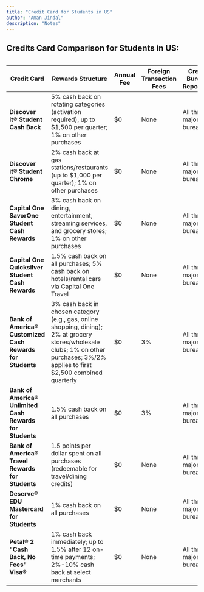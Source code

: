 ```yaml
---
title: "Credit Card for Students in US"
author: "Aman Jindal"
description: "Notes"
---
```


## Credits Card Comparison for Students in US:

<div style="overflow-x: auto;">

| **Credit Card**                                | **Rewards Structure**                                                                                          | **Annual Fee** | **Foreign Transaction Fees** | **Credit Bureau Reporting** | **Credit History Required** | **International Student Eligibility** | **Application Link**                                                                                  |
|------------------------------------------------|---------------------------------------------------------------------------------------------------------------|----------------|-----------------------------|-----------------------------|----------------------------|----------------------------------------|-------------------------------------------------------------------------------------------------------|
| **Discover it® Student Cash Back**             | 5% cash back on rotating categories (activation required), up to $1,500 per quarter; 1% on other purchases   | $0             | None                        | All three major bureaus     | No                         | Requires SSN or ITIN                    | [Apply Here](https://www.discover.com/credit-cards/student-credit-card/it-card.html)                  |
| **Discover it® Student Chrome**                | 2% cash back at gas stations/restaurants (up to $1,000 per quarter); 1% on other purchases                   | $0             | None                        | All three major bureaus     | No                         | Requires SSN or ITIN                    | [Apply Here](https://www.discover.com/credit-cards/student-credit-card/chrome-card.html)              |
| **Capital One SavorOne Student Cash Rewards**  | 3% cash back on dining, entertainment, streaming services, and grocery stores; 1% on other purchases         | $0             | None                        | All three major bureaus     | No                         | Requires SSN or ITIN                    | [Apply Here](https://www.capitalone.com/credit-cards/savorone-student/)                               |
| **Capital One Quicksilver Student Cash Rewards** | 1.5% cash back on all purchases; 5% cash back on hotels/rental cars via Capital One Travel                   | $0             | None                        | All three major bureaus     | No                         | Requires SSN or ITIN                    | [Apply Here](https://www.capitalone.com/credit-cards/quicksilver-student/)                            |
| **Bank of America® Customized Cash Rewards for Students** | 3% cash back in chosen category (e.g., gas, online shopping, dining); 2% at grocery stores/wholesale clubs; 1% on other purchases; 3%/2% applies to first $2,500 combined quarterly | $0 | 3% | All three major bureaus | Yes | Requires SSN or ITIN | [Apply Here](https://www.bankofamerica.com/credit-cards/products/student-cash-back-credit-card/)     |
| **Bank of America® Unlimited Cash Rewards for Students** | 1.5% cash back on all purchases                                                                             | $0             | 3%                          | All three major bureaus     | Yes                        | Requires SSN or ITIN                    | [Apply Here](https://www.bankofamerica.com/credit-cards/products/unlimited-cash-back-student-credit-card/) |
| **Bank of America® Travel Rewards for Students** | 1.5 points per dollar spent on all purchases (redeemable for travel/dining credits)                          | $0             | None                        | All three major bureaus     | Yes                        | Requires SSN or ITIN                    | [Apply Here](https://www.bankofamerica.com/credit-cards/products/student-travel-rewards-credit-card/) |
| **Deserve® EDU Mastercard for Students**       | 1% cash back on all purchases                                                                               | $0             | None                        | All three major bureaus     | No                         | Does not require SSN                    | [Apply Here](https://www.studentuniverse.com/deserve)                                                 |
| **Petal® 2 "Cash Back, No Fees" Visa®**        | 1% cash back immediately; up to 1.5% after 12 on-time payments; 2%-10% cash back at select merchants         | $0             | None                        | All three major bureaus     | No                         | Requires SSN or ITIN                    | [Apply Here](https://www.petalcard.com/petal-2)                                                       |

</div>
